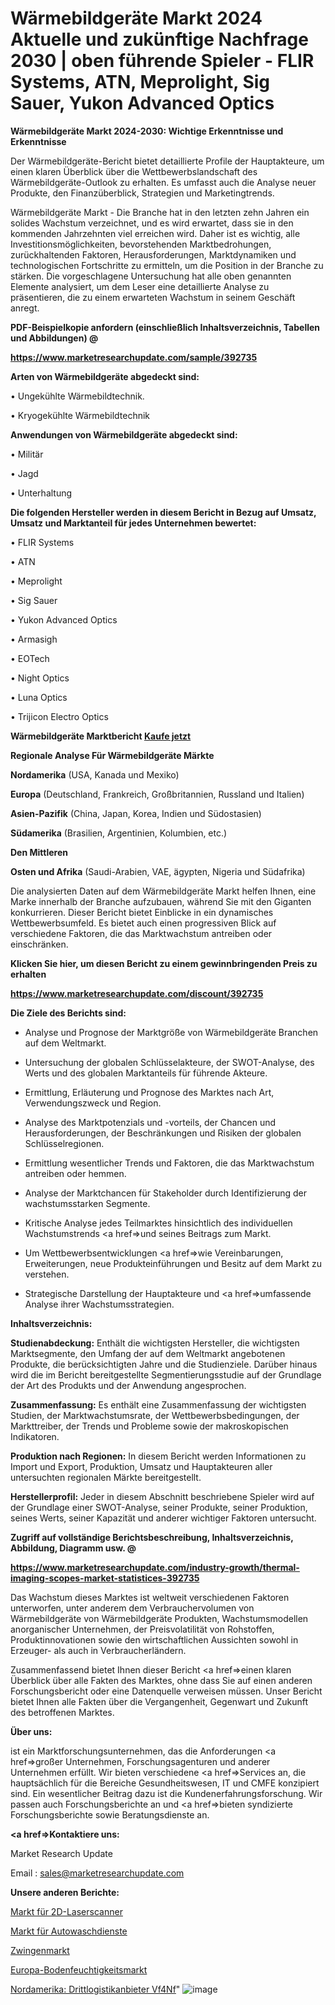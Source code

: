 # Wärmebildgeräte Markt 2024 Aktuelle und zukünftige Nachfrage 2030 | oben führende Spieler - FLIR Systems, ATN, Meprolight, Sig Sauer, Yukon Advanced Optics

<strong>Wärmebildgeräte Markt 2024-2030: Wichtige Erkenntnisse und Erkenntnisse</strong>

Der Wärmebildgeräte-Bericht bietet detaillierte Profile der Hauptakteure, um einen klaren Überblick über die Wettbewerbslandschaft des Wärmebildgeräte-Outlook zu erhalten. Es umfasst auch die Analyse neuer Produkte, den Finanzüberblick, Strategien und Marketingtrends.

Wärmebildgeräte Markt - Die Branche hat in den letzten zehn Jahren ein solides Wachstum verzeichnet, und es wird erwartet, dass sie in den kommenden Jahrzehnten viel erreichen wird. Daher ist es wichtig, alle Investitionsmöglichkeiten, bevorstehenden Marktbedrohungen, zurückhaltenden Faktoren, Herausforderungen, Marktdynamiken und technologischen Fortschritte zu ermitteln, um die Position in der Branche zu stärken. Die vorgeschlagene Untersuchung hat alle oben genannten Elemente analysiert, um dem Leser eine detaillierte Analyse zu präsentieren, die zu einem erwarteten Wachstum in seinem Geschäft anregt.



<strong><b>PDF-Beispielkopie anfordern (einschließlich Inhaltsverzeichnis, Tabellen und Abbildungen) @ </b></strong>

<strong><a href=https://www.marketresearchupdate.com/sample/392735>

<strong>https://www.marketresearchupdate.com/sample/392735</u></a></strong></strong>



<strong>Arten von Wärmebildgeräte abgedeckt sind:</strong>

• Ungekühlte Wärmebildtechnik.

• Kryogekühlte Wärmebildtechnik



<strong>Anwendungen von Wärmebildgeräte abgedeckt sind:</strong>

• Militär

• Jagd

• Unterhaltung



<strong>Die folgenden Hersteller werden in diesem Bericht in Bezug auf Umsatz, Umsatz und Marktanteil für jedes Unternehmen bewertet:</strong>

• FLIR Systems

• ATN

• Meprolight

• Sig Sauer

• Yukon Advanced Optics

• Armasigh

• EOTech

• Night Optics

• Luna Optics

• Trijicon Electro Optics



<strong>Wärmebildgeräte Marktbericht <a href=https://www.marketresearchupdate.com/buynow/392735>Kaufe jetzt</a></strong>



<strong>Regionale Analyse Für Wärmebildgeräte Märkte</strong>



<strong>Nordamerika</strong> (USA, Kanada und Mexiko)



<strong>Europa</strong> (Deutschland, Frankreich, Großbritannien, Russland und Italien)



<strong>Asien-Pazifik</strong> (China, Japan, Korea, Indien und Südostasien)



<strong>Südamerika</strong> (Brasilien, Argentinien, Kolumbien, etc.)



<strong>Den Mittleren</strong> 

<strong>Osten und Afrika</strong> (Saudi-Arabien, VAE, ägypten, Nigeria und Südafrika)

Die analysierten Daten auf dem Wärmebildgeräte Markt helfen Ihnen, eine Marke innerhalb der Branche aufzubauen, während Sie mit den Giganten konkurrieren. Dieser Bericht bietet Einblicke in ein dynamisches Wettbewerbsumfeld. Es bietet auch einen progressiven Blick auf verschiedene Faktoren, die das Marktwachstum antreiben oder einschränken.



<strong>Klicken Sie hier, um diesen Bericht zu einem gewinnbringenden Preis zu erhalten
</strong>

<strong><a href=https://www.marketresearchupdate.com/discount/392735>https://www.marketresearchupdate.com/discount/392735</b></u></strong></a>



<strong>Die Ziele des Berichts sind:</strong>

- Analyse und Prognose der Marktgröße von Wärmebildgeräte Branchen auf dem Weltmarkt.

- Untersuchung der globalen Schlüsselakteure, der SWOT-Analyse, des Werts und des globalen Marktanteils für führende Akteure.

- Ermittlung, Erläuterung und Prognose des Marktes nach Art, Verwendungszweck und Region.

- Analyse des Marktpotenzials und -vorteils, der Chancen und Herausforderungen, der Beschränkungen und Risiken der globalen Schlüsselregionen.

- Ermittlung wesentlicher Trends und Faktoren, die das Marktwachstum antreiben oder hemmen.

- Analyse der Marktchancen für Stakeholder durch Identifizierung der wachstumsstarken Segmente.

- Kritische Analyse jedes Teilmarktes hinsichtlich des individuellen Wachstumstrends <a href=>und</a> seines Beitrags zum Markt.

- Um Wettbewerbsentwicklungen <a href=>wie</a> Vereinbarungen, Erweiterungen, neue Produkteinführungen und Besitz auf dem Markt zu verstehen.

- Strategische Darstellung der Hauptakteure und <a href=>umfas</a>sende Analyse ihrer Wachstumsstrategien.



<strong>Inhaltsverzeichnis:</strong>



<strong>Studienabdeckung:</strong> Enthält die wichtigsten Hersteller, die wichtigsten Marktsegmente, den Umfang der auf dem Weltmarkt angebotenen Produkte, die berücksichtigten Jahre und die Studienziele. Darüber hinaus wird die im Bericht bereitgestellte Segmentierungsstudie auf der Grundlage der Art des Produkts und der Anwendung angesprochen.



<strong>Zusammenfassung:</strong> Es enthält eine Zusammenfassung der wichtigsten Studien, der Marktwachstumsrate, der Wettbewerbsbedingungen, der Markttreiber, der Trends und Probleme sowie der makroskopischen Indikatoren.



<strong>Produktion nach Regionen:</strong> In diesem Bericht werden Informationen zu Import und Export, Produktion, Umsatz und Hauptakteuren aller untersuchten regionalen Märkte bereitgestellt.



<strong>Herstellerprofil:</strong> Jeder in diesem Abschnitt beschriebene Spieler wird auf der Grundlage einer SWOT-Analyse, seiner Produkte, seiner Produktion, seines Werts, seiner Kapazität und anderer wichtiger Faktoren untersucht.



<strong><b>Zugriff auf vollständige Berichtsbeschreibung, Inhaltsverzeichnis, Abbildung, Diagramm usw. @ </b></strong>

<strong><a href=https://www.marketresearchupdate.com/industry-growth/thermal-imaging-scopes-market-statistices-392735>https://www.marketresearchupdate.com/industry-growth/thermal-imaging-scopes-market-statistices-392735</a></strong>

Das Wachstum dieses Marktes ist weltweit verschiedenen Faktoren unterworfen, unter anderem dem Verbrauchervolumen von Wärmebildgeräte von Wärmebildgeräte Produkten, Wachstumsmodellen anorganischer Unternehmen, der Preisvolatilität von Rohstoffen, Produktinnovationen sowie den wirtschaftlichen Aussichten sowohl in Erzeuger- als auch in Verbraucherländern.

Zusammenfassend bietet Ihnen dieser Bericht <a href=>einen</a> klaren Überblick über alle Fakten des Marktes, ohne dass Sie auf einen anderen Forschungsbericht oder eine Datenquelle verweisen müssen. Unser Bericht bietet Ihnen alle Fakten über die Vergangenheit, Gegenwart und Zukunft des betroffenen Marktes.



<strong>Über uns:</strong>

 ist ein Marktforschungsunternehmen, das die Anforderungen <a href=>großer</a> Unternehmen, Forschungsagenturen und anderer Unternehmen erfüllt. Wir bieten verschiedene <a href=>Services</a> an, die hauptsächlich für die Bereiche Gesundheitswesen, IT und CMFE konzipiert sind. Ein wesentlicher Beitrag dazu ist die Kundenerfahrungsforschung. Wir passen auch Forschungsberichte an und <a href=>bieten</a> syndizierte Forschungsberichte sowie Beratungsdienste an.



<strong><a href=>Kontaktiere uns:</a></strong>

Market Research Update

Email : sales@marketresearchupdate.com



<strong>Unsere anderen Berichte:</strong>

<a href=https://www.linkedin.com/pulse/2d-laser-scanners-market-size-analysis-leading>Markt für 2D-Laserscanner</a>

<a href=https://www.linkedin.com/pulse/car-wash-service-market-2023-analysis-growth-drivers-vendors>Markt für Autowaschdienste</a>

<a href=https://www.linkedin.com/pulse/ferrule-market-size-emerging-trends-consumption>Zwingenmarkt</a>

<a href=https://www.linkedin.com/pulse/europe-soil-moisture-market-2023-current>Europa-Bodenfeuchtigkeitsmarkt</a>

<a href=https://www.linkedin.com/pulse/north-america-third-party-logistics-providers-vf4nf/>Nordamerika: Drittlogistikanbieter Vf4Nf</a>"
![image](https://github.com/Gayatrikarjule/Market-Analysis-360/assets/97346546/d2737f50-9d5b-4a40-ac0e-5481644ad5a8)
